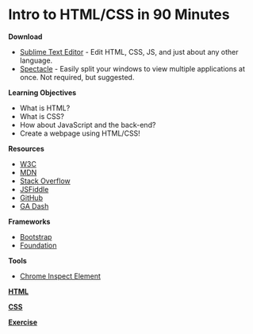 # Intro to HTML/CSS in 90 Minutes

**Download**
- [Sublime Text Editor](http://www.sublimetext.com/) - Edit HTML, CSS, JS, and just about any other language.
- [Spectacle](http://spectacleapp.com/) - Easily split your windows to view multiple applications at once. Not required, but suggested.

**Learning Objectives**

- What is HTML?
- What is CSS?
- How about JavaScript and the back-end?
- Create a webpage using HTML/CSS!

**Resources**
- [W3C](https://developer.chrome.com/devtools/docs/dom-and-styles)
- [MDN](https://developer.mozilla.org/en-US/)
- [Stack Overflow](http://stackoverflow.com/)
- [JSFiddle](http://jsfiddle.net/)
- [GitHub](github.com/)
- [GA Dash](https://dash.generalassemb.ly/)

**Frameworks**
- [Bootstrap](http://getbootstrap.com/)
- [Foundation](http://foundation.zurb.com/)

**Tools**
- [Chrome Inspect Element](https://developer.chrome.com/devtools/docs/dom-and-styles)

**[HTML](https://github.com/mcrundo/intro_html-css/blob/master/intro_to_html.md)**

**[CSS](https://github.com/mcrundo/intro_html-css/blob/master/intro_to_css.md)**

**[Exercise](https://github.com/mcrundo/intro_html-css/tree/master/exercises)**
